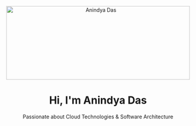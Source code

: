 <div align="center">
  <img src="https://github.com/anindyadas/anindyadas/blob/main/assets/anindyadas_banner_light.png?raw=true" width="500" height="200" alt="Anindya Das">
  <h1 align="center">Hi, I'm Anindya Das</h1>
  <p align="center">Passionate about Cloud Technologies & Software Architecture</p>
</div>
